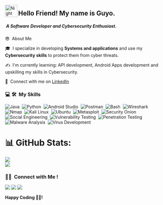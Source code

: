 <img alt="Night Coding" src="./assets/Hand%20Wave.gif" width='40' align="left"/><h2>Hello Friend!  **My name is Guyo**. <br>
<h5>&nbsp;A Software Developer and Cybersecurity Enthusiast.</h5> 
   </h2>


 😎 &nbsp;About Me

🎓 &nbsp;I specialize in developing **Systems and applications** and use my **Cybersecurity skills** to protect them from cyber threats.

✍️&nbsp; I'm currently learning: API development, Android Apps development and upskilling my skills in Cybersecurity.
   

💬 &nbsp;Connect with me on [LinkedIn](https://www.linkedin.com/in/guyo-halake-65656523b/)
 
<!--END_SECTION:waka-->

### 💻 🛠 &nbsp;My Skills

![Java](https://img.shields.io/badge/-Java-05122A?style=flat&logo=java&logoColor=white)&nbsp;
![Python](https://img.shields.io/badge/-Python-05122A?style=flat&logo=python)&nbsp;
![Android Studio](https://img.shields.io/badge/-Android%20Studio-05122A?style=flat&logo=android-studio&logoColor=3DDC84)&nbsp;
![Postman](https://img.shields.io/badge/-Postman-05122A?style=flat&logo=postman)&nbsp;
![Bash](https://img.shields.io/badge/-Bash-05122A?style=flat&logo=gnubash&logoColor=white)&nbsp;
![Wireshark](https://img.shields.io/badge/-Wireshark-05122A?style=flat&logo=wireshark&logoColor=blue)&nbsp;
![Nmap](https://img.shields.io/badge/-Nmap-05122A?style=flat&logo=nmap&logoColor=white)&nbsp;
![Kali Linux](https://img.shields.io/badge/-Kali%20Linux-05122A?style=flat&logo=kalilinux&logoColor=blue)&nbsp;
![Ubuntu](https://img.shields.io/badge/-Ubuntu-05122A?style=flat&logo=ubuntu&logoColor=E95420)&nbsp;
![Metasploit](https://img.shields.io/badge/-Metasploit-05122A?style=flat&logo=metasploit)&nbsp;
![Security Onion](https://img.shields.io/badge/-Security%20Onion-05122A?style=flat&logo=security-onion&logoColor=white)&nbsp;
![Social Engineering](https://img.shields.io/badge/-Social%20Engineering-05122A?style=flat&logoColor=white)&nbsp;
![Vulnerability Testing](https://img.shields.io/badge/-Vulnerability%20Testing-05122A?style=flat&logoColor=white)&nbsp;
![Penetration Testing](https://img.shields.io/badge/-Penetration%20Testing-05122A?style=flat&logoColor=white)&nbsp;
![Malware Analysis](https://img.shields.io/badge/-Malware%20Analysis-05122A?style=flat&logoColor=white)&nbsp;
![Virus Development](https://img.shields.io/badge/-Virus%20Development-05122A?style=flat&logoColor=white)&nbsp;


# 📊 GitHub Stats:
<!-- ![](https://github-readme-stats.vercel.app/api?username=Munanom&theme=dark&hide_border=false&include_all_commits=true&count_private=true)<br/> -->
![](https://github-readme-streak-stats.herokuapp.com/?user=guyohalake&theme=dark&hide_border=false)<br/>
![](https://github-readme-stats.vercel.app/api/top-langs/?username=guyohalake&theme=dark&hide_border=false&include_all_commits=true&count_private=true&layout=compact)

<!--
### ⚙️ &nbsp;GitHub Analytics

<p align="justify" display="inline">
<a href="https://github.com/Munanom">
  <img height="180em" src="https://github-readme-stats-eight-theta.vercel.app/api/top-langs/?username=Samkiroko&layout=compact&langs_count=8&theme=algolia"/>
</a>
</p>
-->
<!--## 🏆 GitHub Trophies
![](https://github-profile-trophy.vercel.app/?username=Munanom&theme=discord&no-frame=false&no-bg=true&margin-w=4)

#-->


### 🤝🏻 &nbsp;Connect with Me !

<p align="justify">
<a href="https://www.linkedin.com/in/guyo-halake/"><img src="https://img.shields.io/badge/-Guyo%20Halake-0077B5?style=flat&logo=Linkedin&logoColor=white"/></a>
<a href="mailto:guyohalake608@gmail.com"><img src="https://img.shields.io/badge/-guyohalake608@gmail.com-D14836?style=flat&logo=Gmail&logoColor=white"/></a>
<a href="https://guyohalake.github.io/GuyoHalake-Blog/"><img src="https://img.shields.io/badge/-Portfolio-FF5722?style=flat&logo=Google-Chrome&logoColor=white"/></a>
</p>

**Happy Coding 👨‍💻!**
